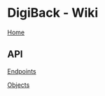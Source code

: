 # DigiBack - Wiki

[Home](https://github.com/Stellucidam/DigiBack_java_backend/wiki)

## API
[Endpoints](https://github.com/Stellucidam/DigiBack_java_backend/wiki/API.Endpoints)

[Objects](https://github.com/Stellucidam/DigiBack_java_backend/wiki/API.Objects)
